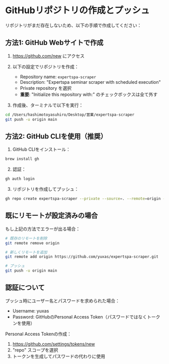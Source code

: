 # GitHubリポジトリの作成とプッシュ

リポジトリがまだ存在しないため、以下の手順で作成してください：

## 方法1: GitHub Webサイトで作成

1. https://github.com/new にアクセス
2. 以下の設定でリポジトリを作成：
   - Repository name: `expertspa-scraper`
   - Description: "Expertspa seminar scraper with scheduled execution"
   - Private repository を選択
   - **重要**: "Initialize this repository with:" のチェックボックスは全て外す

3. 作成後、ターミナルで以下を実行：

```bash
cd /Users/hashimotoyasuhiro/Desktop/営業/expertspa-scraper
git push -u origin main
```

## 方法2: GitHub CLIを使用（推奨）

1. GitHub CLIをインストール：
```bash
brew install gh
```

2. 認証：
```bash
gh auth login
```

3. リポジトリを作成してプッシュ：
```bash
gh repo create expertspa-scraper --private --source=. --remote=origin --push
```

## 既にリモートが設定済みの場合

もし上記の方法でエラーが出る場合：

```bash
# 既存のリモートを削除
git remote remove origin

# 新しくリモートを追加
git remote add origin https://github.com/yuxas/expertspa-scraper.git

# プッシュ
git push -u origin main
```

## 認証について

プッシュ時にユーザー名とパスワードを求められた場合：
- Username: yuxas
- Password: GitHubのPersonal Access Token（パスワードではなくトークンを使用）

Personal Access Tokenの作成：
1. https://github.com/settings/tokens/new
2. "repo" スコープを選択
3. トークンを生成してパスワードの代わりに使用